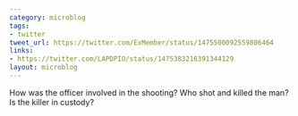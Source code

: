 ```yaml
---
category: microblog
tags:
- twitter
tweet_url: https://twitter.com/ExMember/status/1475500092559806464
links:
- https://twitter.com/LAPDPIO/status/1475383216391344129
layout: microblog
---
```

How was the officer involved in the shooting? Who shot and killed the man? Is the killer in custody?
